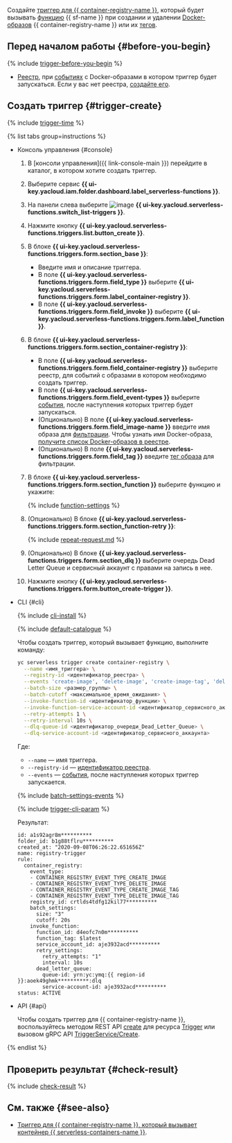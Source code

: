 Создайте [триггер для {{ container-registry-name }}](../../functions/concepts/trigger/cr-trigger.md), который будет вызывать [функцию](../../functions/concepts/function.md) {{ sf-name }} при создании и удалении [Docker-образов](../../container-registry/concepts/docker-image.md) {{ container-registry-name }} или их [тегов](../../container-registry/concepts/docker-image.md#version).

## Перед началом работы {#before-you-begin}

{% include [trigger-before-you-begin](trigger-before-you-begin.md) %}

* [Реестр](../../container-registry/concepts/registry.md), при [событиях](../../functions/concepts/trigger/cr-trigger.md#event) с Docker-образами в котором триггер будет запускаться. Если у вас нет реестра, [создайте его](../../container-registry/operations/registry/registry-create.md).

## Создать триггер {#trigger-create}

{% include [trigger-time](trigger-time.md) %}

{% list tabs group=instructions %}

- Консоль управления {#console}

  1. В [консоли управления]({{ link-console-main }}) перейдите в каталог, в котором хотите создать триггер.
  1. Выберите сервис **{{ ui-key.yacloud.iam.folder.dashboard.label_serverless-functions }}**.
  1. На панели слева выберите ![image](../../_assets/functions/triggers.svg) **{{ ui-key.yacloud.serverless-functions.switch_list-triggers }}**.
  1. Нажмите кнопку **{{ ui-key.yacloud.serverless-functions.triggers.list.button_create }}**.
  1. В блоке **{{ ui-key.yacloud.serverless-functions.triggers.form.section_base }}**:

     * Введите имя и описание триггера.
     * В поле **{{ ui-key.yacloud.serverless-functions.triggers.form.field_type }}** выберите **{{ ui-key.yacloud.serverless-functions.triggers.form.label_container-registry }}**.
     * В поле **{{ ui-key.yacloud.serverless-functions.triggers.form.field_invoke }}** выберите **{{ ui-key.yacloud.serverless-functions.triggers.form.label_function }}**.

  1. В блоке **{{ ui-key.yacloud.serverless-functions.triggers.form.section_container-registry }}**:

     * В поле **{{ ui-key.yacloud.serverless-functions.triggers.form.field_container-registry }}** выберите реестр, для событий с образами в котором необходимо создать триггер.
     * В поле **{{ ui-key.yacloud.serverless-functions.triggers.form.field_event-types }}** выберите [события](../../functions/concepts/trigger/cr-trigger.md#event), после наступления которых триггер будет запускаться.
     * (Опционально) В поле **{{ ui-key.yacloud.serverless-functions.triggers.form.field_image-name }}** введите имя образа для [фильтрации](../../functions/concepts/trigger/cr-trigger.md#filter). Чтобы узнать имя Docker-образа, [получите список Docker-образов в реестре](../../container-registry/operations/docker-image/docker-image-list.md).
     * (Опционально) В поле **{{ ui-key.yacloud.serverless-functions.triggers.form.field_tag }}** введите [тег образа](../../functions/concepts/trigger/cr-trigger.md#filter) для фильтрации.

  1. В блоке **{{ ui-key.yacloud.serverless-functions.triggers.form.section_function }}** выберите функцию и укажите:

     {% include [function-settings](function-settings.md) %}

  1. (Опционально) В блоке **{{ ui-key.yacloud.serverless-functions.triggers.form.section_function-retry }}**:

     {% include [repeat-request.md](repeat-request.md) %}

  
  1. (Опционально) В блоке **{{ ui-key.yacloud.serverless-functions.triggers.form.section_dlq }}** выберите очередь Dead Letter Queue и сервисный аккаунт с правами на запись в нее.


  1. Нажмите кнопку **{{ ui-key.yacloud.serverless-functions.triggers.form.button_create-trigger }}**.

- CLI {#cli}

  {% include [cli-install](../cli-install.md) %}

  {% include [default-catalogue](../default-catalogue.md) %}

  Чтобы создать триггер, который вызывает функцию, выполните команду:

  
  ```bash
  yc serverless trigger create container-registry \
    --name <имя_триггера> \
    --registry-id <идентификатор_реестра> \
    --events 'create-image', 'delete-image', 'create-image-tag', 'delete-image-tag' \
    --batch-size <размер_группы> \
    --batch-cutoff <максимальное_время_ожидания> \
    --invoke-function-id <идентификатор_функции> \
    --invoke-function-service-account-id <идентификатор_сервисного_аккаунта> \
    --retry-attempts 1 \
    --retry-interval 10s \
    --dlq-queue-id <идентификатор_очереди_Dead_Letter_Queue> \
    --dlq-service-account-id <идентификатор_сервисного_аккаунта>
  ```


  Где:

  * `--name` — имя триггера.
  * `--registry-id` — [идентификатор реестра](../../container-registry/operations/registry/registry-list.md).
  * `--events` — [события](../../functions/concepts/trigger/cr-trigger.md#event), после наступления которых триггер запускается.
  
  {% include [batch-settings-events](batch-settings-events.md) %}

  {% include [trigger-cli-param](trigger-cli-param.md) %}

  Результат:

  ```text
  id: a1s92agr8m**********
  folder_id: b1g88tflru**********
  created_at: "2020-09-08T06:26:22.651656Z"
  name: registry-trigger
  rule:
    container_registry:
      event_type:
      - CONTAINER_REGISTRY_EVENT_TYPE_CREATE_IMAGE
      - CONTAINER_REGISTRY_EVENT_TYPE_DELETE_IMAGE
      - CONTAINER_REGISTRY_EVENT_TYPE_CREATE_IMAGE_TAG
      - CONTAINER_REGISTRY_EVENT_TYPE_DELETE_IMAGE_TAG
      registry_id: crtlds4tdfg12kil77**********
      batch_settings:
        size: "3"
        cutoff: 20s
      invoke_function:
        function_id: d4eofc7n0m**********
        function_tag: $latest
        service_account_id: aje3932acd**********
        retry_settings:
          retry_attempts: "1"
          interval: 10s
        dead_letter_queue:
          queue-id: yrn:yc:ymq:{{ region-id }}:aoek49ghmk**********:dlq
          service-account-id: aje3932acd**********
  status: ACTIVE
  ```

- API {#api}

  Чтобы создать триггер для {{ container-registry-name }}, воспользуйтесь методом REST API [create](../../functions/triggers/api-ref/Trigger/create.md) для ресурса [Trigger](../../functions/triggers/api-ref/Trigger/index.md) или вызовом gRPC API [TriggerService/Create](../../functions/triggers/api-ref/grpc/trigger_service.md#Create).

{% endlist %}

## Проверить результат {#check-result}

{% include [check-result](check-result.md) %}

## См. также {#see-also}

* [Триггер для {{ container-registry-name }}, который вызывает контейнер {{ serverless-containers-name }}](../../serverless-containers/operations/cr-trigger-create.md).
